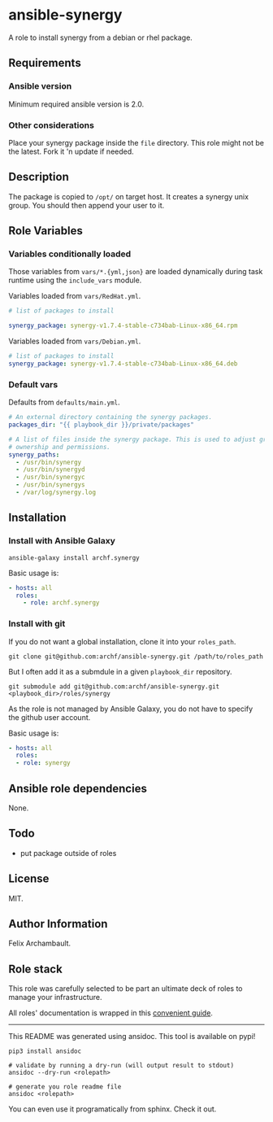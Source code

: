 # ansible-synergy

A role to install synergy from a debian or rhel package.

## Requirements

### Ansible version

Minimum required ansible version is 2.0.

### Other considerations

Place your synergy package inside the `file` directory.
This role might not be the latest. Fork it 'n update if needed.


## Description

The package is copied to `/opt/` on target host. It creates a synergy unix
group. You should then append your user to it.


## Role Variables

### Variables conditionally loaded

Those variables from `vars/*.{yml,json}` are loaded dynamically during task
runtime using the `include_vars` module.

Variables loaded from `vars/RedHat.yml`.

```yaml
# list of packages to install

synergy_package: synergy-v1.7.4-stable-c734bab-Linux-x86_64.rpm

```

Variables loaded from `vars/Debian.yml`.

```yaml
# list of packages to install
synergy_package: synergy-v1.7.4-stable-c734bab-Linux-x86_64.deb

```

### Default vars

Defaults from `defaults/main.yml`.

```yaml
# An external directory containing the synergy packages.
packages_dir: "{{ playbook_dir }}/private/packages"

# A list of files inside the synergy package. This is used to adjust group
# ownership and permissions.
synergy_paths:
  - /usr/bin/synergy
  - /usr/bin/synergyd
  - /usr/bin/synergyc
  - /usr/bin/synergys
  - /var/log/synergy.log

```


## Installation

### Install with Ansible Galaxy

```shell
ansible-galaxy install archf.synergy
```

Basic usage is:

```yaml
- hosts: all
  roles:
    - role: archf.synergy
```

### Install with git

If you do not want a global installation, clone it into your `roles_path`.

```shell
git clone git@github.com:archf/ansible-synergy.git /path/to/roles_path
```

But I often add it as a submdule in a given `playbook_dir` repository.

```shell
git submodule add git@github.com:archf/ansible-synergy.git <playbook_dir>/roles/synergy
```

As the role is not managed by Ansible Galaxy, you do not have to specify the
github user account.

Basic usage is:

```yaml
- hosts: all
  roles:
  - role: synergy
```

## Ansible role dependencies

None.

## Todo

  * put package outside of roles

## License

MIT.

## Author Information

Felix Archambault.

## Role stack

This role was carefully selected to be part an ultimate deck of roles to manage
your infrastructure.

All roles' documentation is wrapped in this [convenient guide](http://127.0.0.1:8000/).


---
This README was generated using ansidoc. This tool is available on pypi!

```shell
pip3 install ansidoc

# validate by running a dry-run (will output result to stdout)
ansidoc --dry-run <rolepath>

# generate you role readme file
ansidoc <rolepath>
```

You can even use it programatically from sphinx. Check it out.